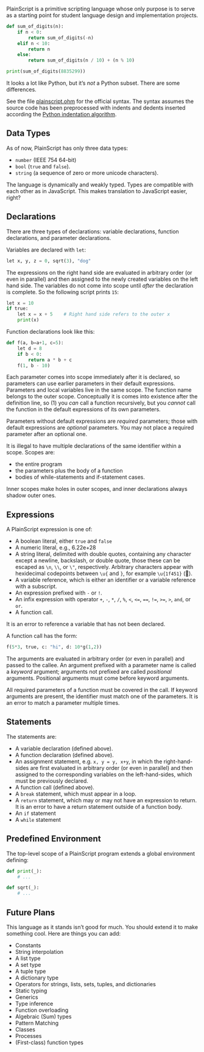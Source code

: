 PlainScript is a primitive scripting language whose only purpose is to serve as a starting point for student language design and implementation projects.

```python
def sum_of_digits(n):
    if n < 0:
        return sum_of_digits(-n)
    elif n < 10:
        return n
    else:
        return sum_of_digits(n / 10) + (n % 10)

print(sum_of_digits(8835299))
```

It looks a lot like Python, but it’s _not_ a Python subset. There are some differences.

See the file [plainscript.ohm](https://github.com/rtoal/plainscript/blob/master/syntax/plainscript.ohm) for the official syntax. The syntax assumes the source code has been preprocessed with indents and dedents inserted according the [Python indentation algorithm](https://docs.python.org/3/reference/lexical_analysis.html).

## Data Types

As of now, PlainScript has only three data types:
  * `number` (IEEE 754 64-bit)
  * `bool` (`true` and `false`).
  * `string` (a sequence of zero or more unicode characters).

The language is dynamically and weakly typed. Types are compatible with each other as in JavaScript. This makes translation to JavaScript easier, right?

## Declarations

There are three types of declarations: variable declarations, function declarations, and parameter declarations.

Variables are declared with `let`:
```python
let x, y, z = 0, sqrt(3), "dog"
```
The expressions on the right hand side are evaluated in arbitrary order (or even in parallel) and then assigned to the newly created variables on the left hand side. The variables do not come into scope until _after_ the declaration is complete. So the following script prints `15`:
```python
let x = 10
if true:
    let x = x + 5    # Right hand side refers to the outer x
    print(x)
```

Function declarations look like this:
```python
def f(a, b=a+1, c=5):
    let d = 8
    if b < 0:
        return a * b + c
    f(1, b - 10)
```
Each parameter comes into scope immediately after it is declared, so parameters can use earlier parameters in their default expressions. Parameters and local variables live in the same scope. The function name belongs to the outer scope. Conceptually it is comes into existence after the definition line, so (1) you _can_ call a function recursively, but you _cannot_ call the function in the default expressions of its own parameters.

Parameters without default expressions are _required_ parameters; those with default expressions are _optional_ parameters. You may not place a required parameter after an optional one.

It is illegal to have multiple declarations of the same identifier within a scope. Scopes are:
  * the entire program
  * the parameters plus the body of a function
  * bodies of while-statements and if-statement cases.

Inner scopes make holes in outer scopes, and inner declarations always shadow outer ones.

## Expressions

A PlainScript expression is one of:
  * A boolean literal, either `true` and `false`
  * A numeric literal, e.g., 6.22e+28
  * A string literal, delimited with double quotes, containing any character except a newline, backslash, or double quote, those these can be escaped as `\n`, `\\`, or `\"`, respectively. Arbitrary characters appear with hexidecimal codepoints between `\u{` and `}`, for example `\u{1f451}` (👑).
  * A variable reference, which is either an identifier or a variable reference with a subscript.
  * An expression prefixed with `-` or `!`.
  * An infix expression with operator `+`, `-`, `*`, `/`, `%`, `<`, `<=`, `==`, `!=`, `>=`, `>`, `and`, or `or`.
  * A function call.

It is an error to reference a variable that has not been declared.

A function call has the form:
```python
f(5*3, true, c: "hi", d: 10*g(1,2))
```
The arguments are evaluated in arbitrary order (or even in parallel) and passed to the callee. An argument prefixed with a parameter name is called a _keyword_ argument; arguments not prefixed are called _positional_ arguments. Positional arguments must come before keyword arguments.

All required parameters of a function must be covered in the call. If keyword arguments are present, the identifier must match one of the parameters. It is an error to match a parameter multiple times.

## Statements

The statements are:

  * A variable declaration (defined above).
  * A function declaration (defined above).
  * An assignment statement, e.g. `x, y = y, x+y`, in which the right-hand-sides are first evaluated in arbitrary order (or even in parallel) and then assigned to the corresponding variables on the left-hand-sides, which must be previously declared.
  * A function call (defined above).
  * A `break` statement, which must appear in a loop.
  * A `return` statement, which may or may not have an expression to return. It is an error to have a return statement outside of a function body.
  * An `if` statement
  * A `while` statement

## Predefined Environment

The top-level scope of a PlainScript program extends a global environment defining:
```python
def print(_):
    # ...

def sqrt(_):
    # ...
```

## Future Plans

This language as it stands isn’t good for much. You should extend it to make something cool. Here are things you can add:

  * Constants
  * String interpolation
  * A list type
  * A set type
  * A tuple type
  * A dictionary type
  * Operators for strings, lists, sets, tuples, and dictionaries
  * Static typing
  * Generics
  * Type inference
  * Function overloading
  * Algebraic (Sum) types
  * Pattern Matching
  * Classes
  * Processes
  * (First-class) function types
